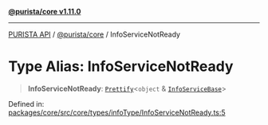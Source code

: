 [**@purista/core v1.11.0**](../README.md)

***

[PURISTA API](../../../packages.md) / [@purista/core](../README.md) / InfoServiceNotReady

# Type Alias: InfoServiceNotReady

> **InfoServiceNotReady**: [`Prettify`](Prettify.md)\<`object` & [`InfoServiceBase`](InfoServiceBase.md)\>

Defined in: [packages/core/src/core/types/infoType/InfoServiceNotReady.ts:5](https://github.com/puristajs/purista/blob/master/packages/core/src/core/types/infoType/InfoServiceNotReady.ts#L5)
